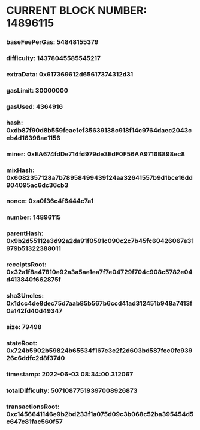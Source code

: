 # CURRENT BLOCK NUMBER: 14896115

### baseFeePerGas: 54848155379
### difficulty: 14378045585545217
### extraData: 0x617369612d65617374312d31
### gasLimit: 30000000
### gasUsed: 4364916
### hash: 0xdb87f90d8b559feae1ef35639138c918f14c9764daec2043ceb4d16398ae1156
### miner: 0xEA674fdDe714fd979de3EdF0F56AA9716B898ec8
### mixHash: 0x6082357128a7b78958499439f24aa32641557b9d1bce16dd904095ac6dc36cb3
### nonce: 0xa0f36c4f6444c7a1
### number: 14896115
### parentHash: 0x9b2d55112e3d92a2da91f0591c090c2c7b45fc60426067e31979b51322388011
### receiptsRoot: 0x32a1f8a47810e92a3a5ae1ea7f7e04729f704c908c5782e04d413840f662875f
### sha3Uncles: 0x1dcc4de8dec75d7aab85b567b6ccd41ad312451b948a7413f0a142fd40d49347
### size: 79498
### stateRoot: 0x724b5902b59824b65534f167e3e2f2d603bd587fec0fe93926c6ddfc2d8f3740
### timestamp: 2022-06-03 08:34:00.312067
### totalDifficulty: 50710877519397008926873
### transactionsRoot: 0xc1456641146e9b2bd233f1a075d09c3b068c52ba395454d5c647c81fac560f57
